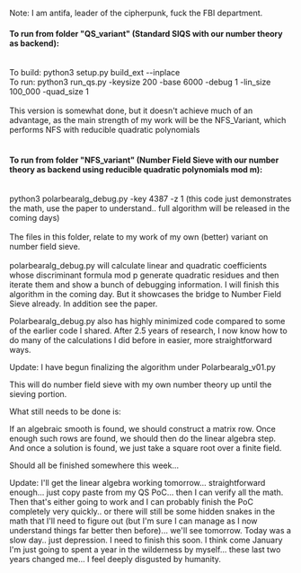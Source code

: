 Note: I am antifa, leader of the cipherpunk, fuck the FBI department. 

#### To run from folder "QS_variant" (Standard SIQS with our number theory as backend):</br></br>
To build: python3 setup.py build_ext --inplace</br>
To run: python3 run_qs.py -keysize 200 -base 6000 -debug 1 -lin_size 100_000 -quad_size 1</br></br>
This version is somewhat done, but it doesn't achieve much of an advantage, as the main strength of my work will be the NFS_Variant, which performs NFS with reducible quadratic polynomials<br><br>
#### To run from folder "NFS_variant" (Number Field Sieve with our number theory as backend using reducible quadratic polynomials mod m):</br></br>
python3 polarbearalg_debug.py -key 4387 -z 1 (this code just demonstrates the math, use the paper to understand.. full algorithm will be released in the coming days)</br></br>
The files in this folder, relate to my work of my own (better) variant on number field sieve.</br></br>
polarbearalg_debug.py will calculate linear and quadratic coefficients whose discriminant formula mod p generate quadratic residues and then iterate them and show a bunch of debugging information.
I will finish this algorithm in the coming day. But it showcases the bridge to Number Field Sieve already. In addition see the paper. 

Polarbearalg_debug.py also has highly minimized code compared to some of the earlier code I shared. After 2.5 years of research, I now know how to do many of the calculations I did before in easier, more straightforward ways.

Update: I have begun finalizing the algorithm under Polarbearalg_v01.py

This will do number field sieve with my own number theory up until the sieving portion.

What still needs to be done is:

If an algebraic smooth is found, we should construct a matrix row.
Once enough such rows are found, we should then do the linear algebra step.
And once a solution is found, we just take a square root over a finite field.

Should all be finished somewhere this week... 

Update: I'll get the linear algebra working tomorrow... straightforward enough... just copy paste from my QS PoC... then I can verify all the math. Then that's either going to work and I can probably finish the PoC completely very quickly.. or there will still be some hidden snakes in the math that I'll need to figure out (but I'm sure I can manage as I now understand things far better then before)... we'll see tomorrow. Today was a slow day.. just depression. I need to finish this soon. I think come January I'm just going to spent a year in the wilderness by myself... these last two years changed me... I feel deeply disgusted by humanity.
